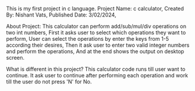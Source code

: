 This is my first project in c language.
Project Name: c calculator,
Created By: Nishant Vats,
Published Date: 3/02/2024,

About Project: 
This calculator can perform add/sub/mul/div operations on two int numbers,
First it asks user to select which operations they want to perform,
User can select the operations by enter the keys from 1-5 according their desires,
Then it ask user to enter two valid integer numbers and perform the operations,
And at the end shows the output on desktop screen.

What is different in this project?
This calculator code runs till user want to continue.
It ask user to continue after performing each operation and work till the user do not press 'N' for No.
